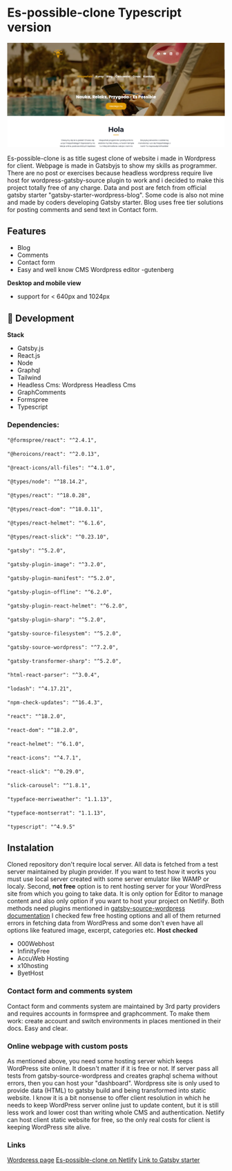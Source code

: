  # Es-possible-clone Typescript version

![Es-possible-clone screenshot](https://raw.githubusercontent.com/wpgatsbymail/es-possible/master/es-possible/Es-possible-clone-screenshot.png)

Es-possible-clone is as title sugest clone of website i made in Wordpress for client. Webpage is made in Gatsbyjs to show my skills as programmer. There are no post or exercises because headless wordpress require live host for wordpress-gatsby-source plugin to work and i decided to make this project totally free of any charge. Data and post are fetch from official gatsby starter "gatsby-starter-wordpress-blog". Some code is also not mine and made by coders developing Gatsby starter. Blog uses free tier solutions for posting comments and send text in Contact form.

## Features
- Blog
- Comments 
- Contact form
- Easy and well know CMS Wordpress editor -gutenberg

**Desktop and mobile view**
- support for < 640px and 1024px

## 🚀 Development

**Stack**
- Gatsby.js
- React.js
- Node
- Graphql
- Tailwind
- Headless Cms: Wordpress Headless Cms
- GraphComments
- Formspree
- Typescript
  
### Dependencies: 
    "@formspree/react": "^2.4.1",
    
    "@heroicons/react": "^2.0.13",
    
    "@react-icons/all-files": "^4.1.0",
    
    "@types/node": "^18.14.2",
    
    "@types/react": "^18.0.28",
    
    "@types/react-dom": "^18.0.11",
    
    "@types/react-helmet": "^6.1.6",
    
    "@types/react-slick": "^0.23.10",
    
    "gatsby": "^5.2.0",
    
    "gatsby-plugin-image": "^3.2.0",
    
    "gatsby-plugin-manifest": "^5.2.0",
    
    "gatsby-plugin-offline": "^6.2.0",
    
    "gatsby-plugin-react-helmet": "^6.2.0",
    
    "gatsby-plugin-sharp": "^5.2.0",
    
    "gatsby-source-filesystem": "^5.2.0",
    
    "gatsby-source-wordpress": "^7.2.0",
    
    "gatsby-transformer-sharp": "^5.2.0",
    
    "html-react-parser": "^3.0.4",
    
    "lodash": "^4.17.21",
    
    "npm-check-updates": "^16.4.3",
    
    "react": "^18.2.0",
    
    "react-dom": "^18.2.0",
    
    "react-helmet": "^6.1.0",
    
    "react-icons": "^4.7.1",
    
    "react-slick": "^0.29.0",
    
    "slick-carousel": "^1.8.1",
    
    "typeface-merriweather": "1.1.13",
    
    "typeface-montserrat": "1.1.13",
    
    "typescript": "^4.9.5"

  

## Instalation
Cloned repository don't require local server. All data is fetched from a test server maintained by plugin provider. If you want to test how it works you must use local server created with some server emulator like WAMP or localy. Second, **not free** option is to rent hosting server for your WordPress site from which you going to take data. It is only option for Editor to manage content and also only option if you want to host your project on Netlify. Both methods need plugins mentioned in [gatsby-source-wordpress documentation](https://www.gatsbyjs.com/plugins/gatsby-source-wordpress/)
I checked few free hosting options and all of them returned errors in fetching data from WordPress and some don't even have all options like featured image, excerpt, categories etc. 
**Host checked**
- 000Webhost    
- InfinityFree  
- AccuWeb Hosting   
- x10hosting    
- ByetHost  
  
### Contact form and comments system
Contact form and comments system are maintained by 3rd party providers and requires accounts in formspree and graphcomment. To make them work: create account and switch environments in places mentioned in their docs. Easy and clear. 
  
### Online webpage with custom posts
As mentioned above, you need some hosting server which keeps WordPress site online. It doesn't matter if it is free or not. If server pass all tests from gatsby-source-wordpress and creates graphql schema without errors, then you can host your "dashboard". Wordpress site is only used to provide data (HTML) to gatsby build and being transformed into static website. I know it is a bit nonsense to offer client resolution in which he needs to keep WordPress server online just to update content, but it is still less work and lower cost than writing whole CMS and authentication. Netlify can host client static website for free, so the only real costs for client is keeping WordPress site alive. 

### Links
[Wordpress page](https://espossible-online.com/) 
[Es-possible-clone on Netlify](https://es-possible-gatsby-clone.netlify.app/) 
[Link to Gatsby starter](https://github.com/wpgatsbymail/es-possible/blob/master/es-possible/Es-possible-clone-screenshot.png) 
